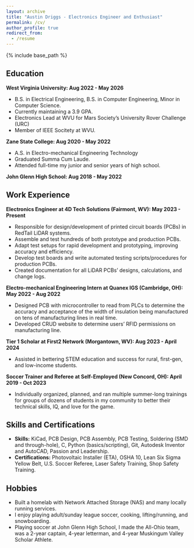 ```yaml
---
layout: archive
title: "Austin Driggs - Electronics Engineer and Enthusiast"
permalink: /cv/
author_profile: true
redirect_from:
  - /resume
---
```


{% include base_path %}

## Education

**West Virginia University: Aug 2022 - May 2026**
- B.S. in Electrical Engineering, B.S. in Computer Engineering, Minor in Computer Science. 
- Currently maintaining a 3.9 GPA.
- Electronics Lead at WVU for Mars Society’s University Rover Challenge (URC)
- Member of IEEE Socitety at WVU.

**Zane State College:	Aug 2020 - May 2022**
- A.S. in Electro-mechanical Engineering Technology
- Graduated Summa Cum Laude.
- Attended full-time my junior and senior years of high school. 

**John Glenn High School: Aug 2018 - May 2022**


## Work Experience

**Electronics Engineer at 4D Tech Solutions (Fairmont, WV): May 2023 - Present**
- Responsible for design/development of printed circuit boards (PCBs) in RedTail LiDAR systems.
- Assemble and test hundreds of both prototype and production PCBs.
- Adapt test setups for rapid development and prototyping, improving accuracy and efficiency.
- Develop test boards and write automated testing scripts/procedures for production PCBs.
- Created documentation for all LiDAR PCBs’ designs, calculations, and change logs.

**Electro-mechanical Engineering Intern at Quanex IGS (Cambridge, OH): May 2022 - Aug 2022**
- Designed PCB with microcontroller to read from PLCs to determine the accuracy and acceptance of the width of insulation being manufactured on tens of manufacturing lines in real time.
- Developed CRUD website to determine users’ RFID permissions on manufacturing line.

**Tier 1 Scholar at First2 Network (Morgantown, WV): Aug 2023 - April 2024**
- Assisted in bettering STEM education and success for rural, first-gen, and low-income students.

**Soccer Trainer and Referee at Self-Employed (New Concord, OH): April 2019 - Oct 2023**
- Individually organized, planned, and ran multiple summer-long trainings for groups of dozens of students in my community to better their technical skills, IQ, and love for the game.

  
## Skills and Certifications

- **Skills:** KiCad, PCB Design, PCB Assembly, PCB Testing, Soldering (SMD and through-hole), C, Python (basics/scripting), Git, Autodesk Inventor and AutoCAD, Passion and Leadership.
- **Certifications:** Photovoltaic Installer (ETA), OSHA 10, Lean Six Sigma Yellow Belt, U.S. Soccer Referee, Laser Safety Training, Shop Safety Training.


## Hobbies

- Built a homelab with Network Attached Storage (NAS) and many locally running services.
- I enjoy playing adult/sunday league soccer, cooking, lifting/running, and snowboarding. 
- Playing soccer at John Glenn High School, I made the All-Ohio team, was a 2-year captain, 4-year letterman, and 4-year Muskingum Valley Scholar Athlete. 
